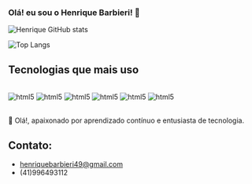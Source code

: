 ### Olá! eu sou o Henrique Barbieri! 🤙

![Henrique GitHub stats](https://github-readme-stats.vercel.app/api?username=Henrique-Barbieri&show_icons=true&theme=dracula)

![Top Langs](https://github-readme-stats.vercel.app/api/top-langs/?username=Henrique-Barbieri&layout=compact)

## Tecnologias que mais uso

<div style="display: inline_block"><br/>
<img aling="center" alt="html5" src="https://img.shields.io/badge/HTML5-E34F26?style=for-the-badge&logo=html5&logoColor=white">
<img aling="center" alt="html5" src="https://img.shields.io/badge/CSS3-1572B6?style=for-the-badge&logo=css3&logoColor=white">
<img aling="center" alt="html5" src="https://img.shields.io/badge/React-20232A?style=for-the-badge&logo=react&logoColor=61DAFB">
<img aling="center" alt="html5" src="https://img.shields.io/badge/Node.js-43853D?style=for-the-badge&logo=node.js&logoColor=white">
<img aling="center" alt="html5" src="https://img.shields.io/badge/C%2B%2B-00599C?style=for-the-badge&logo=c%2B%2B&logoColor=white">
<img aling="center" alt="html5" src="https://img.shields.io/badge/Unity-100000?style=for-the-badge&logo=unity&logoColor=white">
</div><br/>

👋 Olá!, apaixonado por aprendizado contínuo e entusiasta de tecnologia.

## Contato:
- henriquebarbieri49@gmail.com
- (41)996493112
